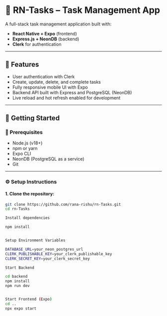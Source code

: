 # 📝 RN-Tasks – Task Management App

A full-stack task management application built with:

- **React Native + Expo** (frontend)
- **Express.js + NeonDB** (backend)
- **Clerk** for authentication

---

## 📱 Features

- User authentication with Clerk
- Create, update, delete, and complete tasks
- Fully responsive mobile UI with Expo
- Backend API built with Express and PostgreSQL (NeonDB)
- Live reload and hot refresh enabled for development

---

## 🚀 Getting Started

### 🔧 Prerequisites

- Node.js (v18+)
- npm or yarn
- Expo CLI
- NeonDB (PostgreSQL as a service)
- Git

---

### ⚙️ Setup Instructions

#### 1. Clone the repository:

```bash
git clone https://github.com/rana-rishu/rn-Tasks.git
cd rn-Tasks

Install dependencies

npm install


Setup Environment Variables

DATABASE_URL=your_neon_postgres_url
CLERK_PUBLISHABLE_KEY=your_clerk_publishable_key
CLERK_SECRET_KEY=your_clerk_secret_key

Start Backend

cd backend
npm install
npm run dev


Start Frontend (Expo)
cd ..
npx expo start
